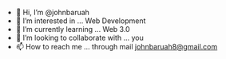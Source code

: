 - 👋 Hi, I’m @johnbaruah
- 👀 I’m interested in ... Web Development
- 🌱 I’m currently learning ... Web 3.0
- 💞️ I’m looking to collaborate with ... you
- 📫 How to reach me ... through mail johnbaruah8@gmail.com

<!---
johnbaruah/johnbaruah is a ✨ special ✨ repository because its `README.md` (this file) appears on your GitHub profile.
You can click the Preview link to take a look at your changes.
--->
